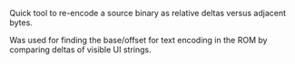 
Quick tool to re-encode a source binary as relative deltas versus adjacent bytes.

Was used for finding the base/offset for text encoding in the ROM by comparing deltas of visible UI strings.
